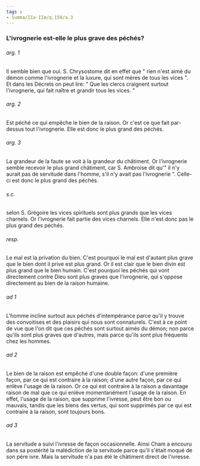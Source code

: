 ```yaml
---
tags : 
- Summa/IIa-IIæ/q.150/a.3
---
```


### L'ivrognerie est-elle le plus grave des péchés?

###### arg. 1
Il semble bien que oui. S. Chrysostome dit en effet que " rien n'est aimé du démon comme l'ivrognerie et la luxure, qui sont mères de tous les vices ". Et dans les Décrets on peut lire: " Que les clercs craignent surtout l'ivrognerie, qui fait naître et grandir tous les vices. " 

###### arg. 2
Est péché ce qui empêche le bien de la raison. Or c'est ce que fait par-dessus tout l'ivrognerie. Elle est donc le plus grand des péchés. 

###### arg. 3
La grandeur de la faute se voit à la grandeur du châtiment. Or l'ivrognerie semble recevoir le plus grand châtiment, car S. Ambroise dit qu'" il n'y aurait pas de servitude dans l'homme, s'il n'y avait pas l'ivrognerie ". Celle-ci est donc le plus grand des péchés. 

###### s.c.
selon S. Grégoire les vices spirituels sont plus grands que les vices charnels. Or l'ivrognerie fait partie des vices charnels. Elle n'est donc pas le plus grand des péchés. 

###### resp.
Le mal est la privation du bien. C'est pourquoi le mal est d'autant plus grave que le bien dont il prive est plus grand. Or il est clair que le bien divin est plus grand que le bien humain. C'est pourquoi les péchés qui vont directement contre Dieu sont plus graves que l'ivrognerie, qui s'oppose directement au bien de la raison humaine. 

###### ad 1
L'homme incline surtout aux péchés d'intempérance parce qu'il y trouve des convoitises et des plaisirs qui nous sont connaturels. C'est à ce point de vue que l'on dit que ces péchés sont surtout aimés du démon; non parce qu'ils sont plus graves que d'autres, mais parce qu'ils sont plus fréquents chez les hommes. 

###### ad 2
Le bien de la raison est empêché d'une double façon: d'une première façon, par ce qui est contraire à la raison; d'une autre façon, par ce qui enlève l'usage de la raison. Or ce qui est contraire à la raison a davantage raison de mal que ce qui enlève momentanément l'usage de la raison. En effet, l'usage de la raison, que supprime l'ivresse, peut être bon ou mauvais, tandis que les biens des vertus, qui sont supprimés par ce qui est contraire à la raison, sont toujours bons. 

###### ad 3
La servitude a suivi l'ivresse de façon occasionnelle. Ainsi Cham a encouru dans sa postérité la malédiction de la servitude parce qu'il s'était moqué de son père ivre. Mais la servitude n'a pas été le châtiment direct de l'ivresse. 


